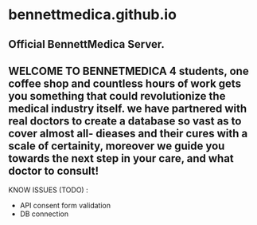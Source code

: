# bennettmedica.github.io
Official BennettMedica Server.
------------------------------------------------------------------------------------------------------------------------------------------
WELCOME TO BENNETMEDICA
4 students, one coffee shop and countless hours of work gets you something that could revolutionize the medical industry itself. we have partnered with real doctors to create a database so vast as to cover almost all- dieases and their cures with a scale of certainity, moreover we guide you towards the next step in your care, and what doctor to consult!
------------------------------------------------------------------------------------------------------------------------------------------


KNOW ISSUES (TODO) :
* API consent form validation
* DB connection
